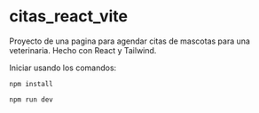 # citas_react_vite

Proyecto de una pagina para agendar citas de mascotas para una veterinaria. Hecho con React y Tailwind.

Iniciar usando los comandos:

```
npm install

npm run dev
```
